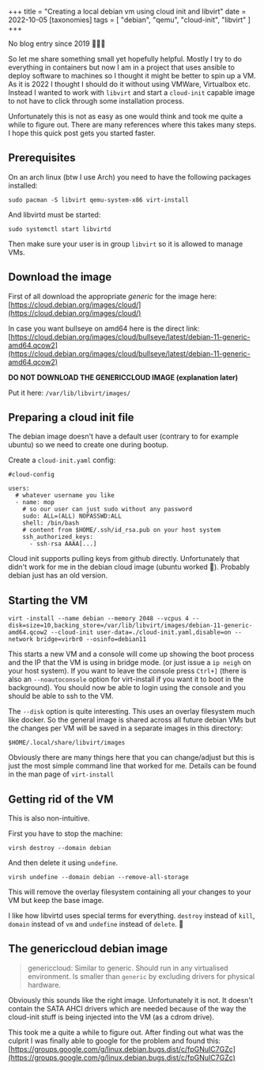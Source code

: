 +++
title = "Creating a local debian vm using cloud init and libvirt"
date = 2022-10-05
[taxonomies]
tags = [
  "debian",
  "qemu",
  "cloud-init",
  "libvirt"
]
+++

No blog entry since 2019 :see_no_evil::see_no_evil::see_no_evil:

So let me share something small yet hopefully helpful. Mostly I try to do everything in containers but now I am in a project that uses ansible to deploy software to machines so I thought it might be better to spin up a VM. As it is 2022 I thought I should do it without using VMWare, Virtualbox etc. Instead I wanted to work with `libvirt` and start a `cloud-init` capable image to not have to click through some installation process.

Unfortunately this is not as easy as one would think and took me quite a while to figure out. There are many references where this takes many steps. I hope this quick post gets you started faster.

## Prerequisites

On an arch linux (btw I use Arch) you need to have the following packages installed:

```
sudo pacman -S libvirt qemu-system-x86 virt-install
```

And libvirtd must be started:

```
sudo systemctl start libvirtd
```

Then make sure your user is in group `libvirt` so it is allowed to manage VMs.

## Download the image

First of all download the appropriate *generic* for the image here: [https://cloud.debian.org/images/cloud/](https://cloud.debian.org/images/cloud/)

In case you want bullseye on amd64 here is the direct link: [https://cloud.debian.org/images/cloud/bullseye/latest/debian-11-generic-amd64.qcow2](https://cloud.debian.org/images/cloud/bullseye/latest/debian-11-generic-amd64.qcow2)

**DO NOT DOWNLOAD THE GENERICCLOUD IMAGE (explanation later)**

Put it here: `/var/lib/libvirt/images/`

## Preparing a cloud init file

The debian image doesn't have a default user (contrary to for example ubuntu) so we need to create one during bootup.

Create a `cloud-init.yaml` config:

```
#cloud-config

users:
  # whatever username you like
  - name: mop
    # so our user can just sudo without any password
    sudo: ALL=(ALL) NOPASSWD:ALL
    shell: /bin/bash
    # content from $HOME/.ssh/id_rsa.pub on your host system
    ssh_authorized_keys:
      - ssh-rsa AAAA[...]
```

Cloud init supports pulling keys from github directly. Unfortunately that didn't work for me in the debian cloud image (ubuntu worked :thinking:). Probably debian just has an old version.

## Starting the VM

```
virt -install --name debian --memory 2048 --vcpus 4 --disk=size=10,backing_store=/var/lib/libvirt/images/debian-11-generic-amd64.qcow2 --cloud-init user-data=./cloud-init.yaml,disable=on --network bridge=virbr0 --osinfo=debian11
```

This starts a new VM and a console will come up showing the boot process and the IP that the VM is using in bridge mode. (or just issue a `ip neigh` on your host system). If you want to leave the console press `Ctrl+]` (there is also an `--noautoconsole` option for virt-install if you want it to boot in the background). You should now be able to login using the console and you should be able to ssh to the VM.

The `--disk` option is quite interesting. This uses an overlay filesystem much like docker. So the general image is shared across all future debian VMs but the changes per VM will be saved in a separate images in this directory:

```
$HOME/.local/share/libvirt/images
```

Obviously there are many things here that you can change/adjust but this is just the most simple command line that worked for me. Details can be found in the man page of `virt-install`

## Getting rid of the VM

This is also non-intuitive.

First you have to stop the machine:

```
virsh destroy --domain debian
```

And then delete it using `undefine`.

```
virsh undefine --domain debian --remove-all-storage
```

This will remove the overlay filesystem containing all your changes to your VM but keep the base image.

I like how libvirtd uses special terms for everything. `destroy` instead of `kill`, `domain` instead of `vm` and `undefine` instead of `delete`. :see_no_evil:

## The genericcloud debian image

> genericcloud: Similar to generic. Should run in any virtualised environment. Is smaller than `generic` by excluding drivers for physical hardware.

Obviously this sounds like the right image. Unfortunately it is not. It doesn't contain the SATA AHCI drivers which are needed because of the way the cloud-init stuff is being injected into the VM (as a cdrom drive).

This took me a quite a while to figure out. After finding out what was the culprit I was finally able to google for the problem and found this: [https://groups.google.com/g/linux.debian.bugs.dist/c/fpGNuIC7GZc](https://groups.google.com/g/linux.debian.bugs.dist/c/fpGNuIC7GZc)
